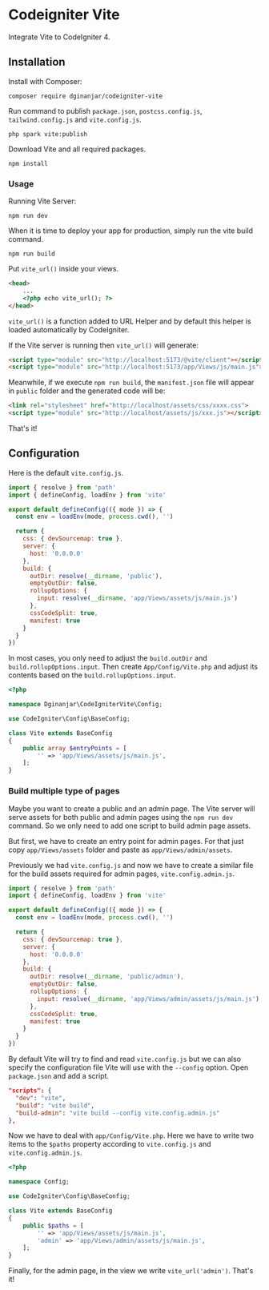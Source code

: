 # Codeigniter Vite

Integrate Vite to CodeIgniter 4.

## Installation

Install with Composer:

```shell
composer require dginanjar/codeigniter-vite
```

Run command to publish `package.json`, `postcss.config.js`, `tailwind.config.js` and `vite.config.js`.

```shell
php spark vite:publish
```

Download Vite and all required packages.

```
npm install
```

### Usage

Running Vite Server:

```
npm run dev
```

When it is time to deploy your app for production, simply run the vite build command.

```
npm run build
```

Put `vite_url()` inside your views.

```html
<head>
    ...
    <?php echo vite_url(); ?>
</head>
```

`vite_url()` is a function added to URL Helper and by default this helper is loaded automatically by CodeIgniter.

If the Vite server is running then `vite_url()` will generate:

```html
<script type="module" src="http://localhost:5173/@vite/client"></script>
<script type="module" src="http://localhost:5173/app/Views/js/main.js"></script>
```

Meanwhile, if we execute `npm run build`, the `manifest.json` file will appear in `public` folder and the generated code will be:

```html
<link rel="stylesheet" href="http://localhost/assets/css/xxxx.css">
<script type="module" src="http://localhost/assets/js/xxx.js"></script>
```

That's it!

## Configuration

Here is the default `vite.config.js`.

```js
import { resolve } from 'path'
import { defineConfig, loadEnv } from 'vite'

export default defineConfig(({ mode }) => {
  const env = loadEnv(mode, process.cwd(), '')

  return {
    css: { devSourcemap: true },
    server: {
      host: '0.0.0.0'
    },
    build: {
      outDir: resolve(__dirname, 'public'),
      emptyOutDir: false,
      rollupOptions: {
        input: resolve(__dirname, 'app/Views/assets/js/main.js')
      },
      cssCodeSplit: true,
      manifest: true
    }
  }
})
```

In most cases, you only need to adjust the `build.outDir` and `build.rollupOptions.input`. Then create `App/Config/Vite.php` and adjust its contents based on the `build.rollupOptions.input`.

```php
<?php

namespace Dginanjar\CodeIgniterVite\Config;

use CodeIgniter\Config\BaseConfig;

class Vite extends BaseConfig
{
    public array $entryPoints = [
        '' => 'app/Views/assets/js/main.js',
    ];
}
```

### Build multiple type of pages

Maybe you want to create a public and an admin page. The Vite server will serve assets for both public and admin pages using the `npm run dev` command. So we only need to add one script to build admin page assets.

But first, we have to create an entry point for admin pages. For that just copy `app/Views/assets` folder and paste as `app/Views/admin/assets`.

Previously we had `vite.config.js` and now we have to create a similar file for the build assets required for admin pages, `vite.config.admin.js`.

```js
import { resolve } from 'path'
import { defineConfig, loadEnv } from 'vite'

export default defineConfig(({ mode }) => {
  const env = loadEnv(mode, process.cwd(), '')

  return {
    css: { devSourcemap: true },
    server: {
      host: '0.0.0.0'
    },
    build: {
      outDir: resolve(__dirname, 'public/admin'),
      emptyOutDir: false,
      rollupOptions: {
        input: resolve(__dirname, 'app/Views/admin/assets/js/main.js')
      },
      cssCodeSplit: true,
      manifest: true
    }
  }
})
```

By default Vite will try to find and read `vite.config.js` but we can also specify the configuration file Vite will use with the `--config` option. Open `package.json` and add a script.

```json
"scripts": {
  "dev": "vite",
  "build": "vite build",
  "build-admin": "vite build --config vite.config.admin.js"
},
```

Now we have to deal with `app/Config/Vite.php`. Here we have to write two items to the `$paths` property according to `vite.config.js` and `vite.config.admin.js`.

```php
<?php

namespace Config;

use CodeIgniter\Config\BaseConfig;

class Vite extends BaseConfig
{
    public $paths = [
        '' => 'app/Views/assets/js/main.js',
        'admin' => 'app/Views/admin/assets/js/main.js',
    ];
}
```

Finally, for the admin page, in the view we write `vite_url('admin')`. That's it!